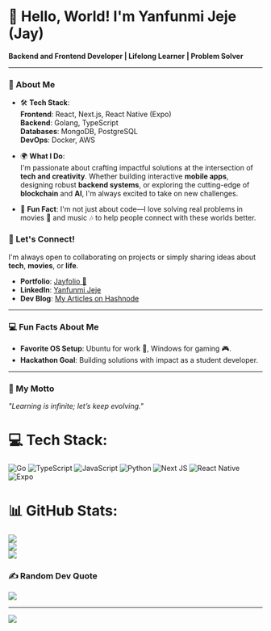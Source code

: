 # 👋 Hello, World! I'm Yanfunmi Jeje (Jay)

**Backend and Frontend Developer | Lifelong Learner | Problem Solver**

---

### 🌟 About Me  
- 🛠 **Tech Stack**:  
  **Frontend**: React, Next.js, React Native (Expo)  
  **Backend**: Golang, TypeScript  
  **Databases**: MongoDB, PostgreSQL  
  **DevOps**: Docker, AWS  

- 🌍 **What I Do**:  
  I'm passionate about crafting impactful solutions at the intersection of **tech and creativity**. Whether building interactive **mobile apps**, designing robust **backend systems**, or exploring the cutting-edge of **blockchain** and **AI**, I'm always excited to take on new challenges.

- 🧠 **Fun Fact**: I'm not just about code—I love solving real problems in movies 🎥 and music 🎶 to help people connect with these worlds better.
  
### 🤝 Let's Connect!  
I'm always open to collaborating on projects or simply sharing ideas about **tech**, **movies**, or **life**. 

- **Portfolio**: [Jayfolio 🚧](https://jayfolio.vercel.app)  
- **LinkedIn**: [Yanfunmi Jeje](https://linkedin.com/in/dubjay)  
- **Dev Blog**: [My Articles on Hashnode](https://dubjay.hashnode.dev)  

---

### 💻 Fun Facts About Me  
- **Favorite OS Setup**: Ubuntu for work 🐧, Windows for gaming 🎮.   
- **Hackathon Goal**: Building solutions with impact as a student developer.  

---

### 🌱 My Motto  
*"Learning is infinite; let’s keep evolving."* 

# 💻 Tech Stack:
![Go](https://img.shields.io/badge/go-%2300ADD8.svg?style=for-the-badge&logo=go&logoColor=white) ![TypeScript](https://img.shields.io/badge/typescript-%23007ACC.svg?style=for-the-badge&logo=typescript&logoColor=white) ![JavaScript](https://img.shields.io/badge/javascript-%23323330.svg?style=for-the-badge&logo=javascript&logoColor=%23F7DF1E) ![Python](https://img.shields.io/badge/python-3670A0?style=for-the-badge&logo=python&logoColor=ffdd54) ![Next JS](https://img.shields.io/badge/Next-black?style=for-the-badge&logo=next.js&logoColor=white) ![React Native](https://img.shields.io/badge/react_native-%2320232a.svg?style=for-the-badge&logo=react&logoColor=%2361DAFB) ![Expo](https://img.shields.io/badge/expo-1C1E24?style=for-the-badge&logo=expo&logoColor=#D04A37)
# 📊 GitHub Stats:
![](https://github-readme-stats.vercel.app/api?username=Dubjay18&theme=dark&hide_border=false&include_all_commits=false&count_private=true)<br/>
![](https://github-readme-streak-stats.herokuapp.com/?user=Dubjay18&theme=dark&hide_border=false)<br/>
![](https://github-readme-stats.vercel.app/api/top-langs/?username=Dubjay18&theme=dark&hide_border=false&include_all_commits=false&count_private=true&layout=compact)

### ✍️ Random Dev Quote
![](https://quotes-github-readme.vercel.app/api?type=horizontal&theme=radical)


---
[![](https://visitcount.itsvg.in/api?id=Dubjay18&icon=8&color=9)](https://visitcount.itsvg.in)
